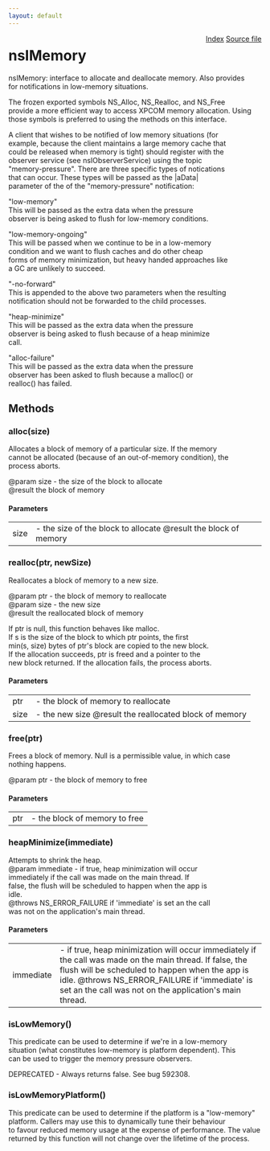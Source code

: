 ```yaml
---
layout: default
---
```

<div class='links' style='float:right'><a href="../index.html">Index</a>
<a href="http://dxr.mozilla.org/mozilla-central/source/xpcom/base/nsIMemory.idl">Source file</a>
</div>

# nsIMemory #
  
  
nsIMemory: interface to allocate and deallocate memory. Also provides  
for notifications in low-memory situations.  
  
The frozen exported symbols NS_Alloc, NS_Realloc, and NS_Free  
provide a more efficient way to access XPCOM memory allocation. Using  
those symbols is preferred to using the methods on this interface.  
  
A client that wishes to be notified of low memory situations (for  
example, because the client maintains a large memory cache that  
could be released when memory is tight) should register with the  
observer service (see nsIObserverService) using the topic   
"memory-pressure". There are three specific types of notications   
that can occur.  These types will be passed as the |aData|   
parameter of the of the "memory-pressure" notification:   
  
"low-memory"  
This will be passed as the extra data when the pressure   
observer is being asked to flush for low-memory conditions.  
  
"low-memory-ongoing"  
This will be passed when we continue to be in a low-memory  
condition and we want to flush caches and do other cheap  
forms of memory minimization, but heavy handed approaches like  
a GC are unlikely to succeed.  
  
"-no-forward"  
This is appended to the above two parameters when the resulting  
notification should not be forwarded to the child processes.  
  
"heap-minimize"  
This will be passed as the extra data when the pressure   
observer is being asked to flush because of a heap minimize   
call.  
  
"alloc-failure"  
This will be passed as the extra data when the pressure   
observer has been asked to flush because a malloc() or   
realloc() has failed.  
  

## Methods ##

### alloc(size) ###
  
Allocates a block of memory of a particular size. If the memory   
cannot be allocated (because of an out-of-memory condition), the  
process aborts.  
  
@param size - the size of the block to allocate  
@result the block of memory  
  

#### Parameters ####

<table>

<tr>
<td>size</td>
<td>- the size of the block to allocate  
@result the block of memory  
</td>
</tr>

</table>

### realloc(ptr, newSize) ###
  
Reallocates a block of memory to a new size.  
  
@param ptr - the block of memory to reallocate  
@param size - the new size  
@result the reallocated block of memory  
  
If ptr is null, this function behaves like malloc.  
If s is the size of the block to which ptr points, the first  
min(s, size) bytes of ptr's block are copied to the new block.  
If the allocation succeeds, ptr is freed and a pointer to the   
new block returned.  If the allocation fails, the process aborts.  
  

#### Parameters ####

<table>

<tr>
<td>ptr</td>
<td>- the block of memory to reallocate  
</td>
</tr>

<tr>
<td>size</td>
<td>- the new size  
@result the reallocated block of memory  
</td>
</tr>

</table>

### free(ptr) ###
  
Frees a block of memory. Null is a permissible value, in which case  
nothing happens.   
  
@param ptr - the block of memory to free  
  

#### Parameters ####

<table>

<tr>
<td>ptr</td>
<td>- the block of memory to free  
</td>
</tr>

</table>

### heapMinimize(immediate) ###
  
Attempts to shrink the heap.  
@param immediate - if true, heap minimization will occur  
  immediately if the call was made on the main thread. If  
  false, the flush will be scheduled to happen when the app is  
  idle.  
@throws NS_ERROR_FAILURE if 'immediate' is set an the call  
  was not on the application's main thread.  
  

#### Parameters ####

<table>

<tr>
<td>immediate</td>
<td>- if true, heap minimization will occur  
  immediately if the call was made on the main thread. If  
  false, the flush will be scheduled to happen when the app is  
  idle.  
@throws NS_ERROR_FAILURE if 'immediate' is set an the call  
  was not on the application's main thread.  
</td>
</tr>

</table>

### isLowMemory() ###
  
This predicate can be used to determine if we're in a low-memory  
situation (what constitutes low-memory is platform dependent). This  
can be used to trigger the memory pressure observers.  
  
DEPRECATED - Always returns false.  See bug 592308.  
  

### isLowMemoryPlatform() ###
  
This predicate can be used to determine if the platform is a "low-memory"  
platform. Callers may use this to dynamically tune their behaviour  
to favour reduced memory usage at the expense of performance. The value  
returned by this function will not change over the lifetime of the process.  
  

